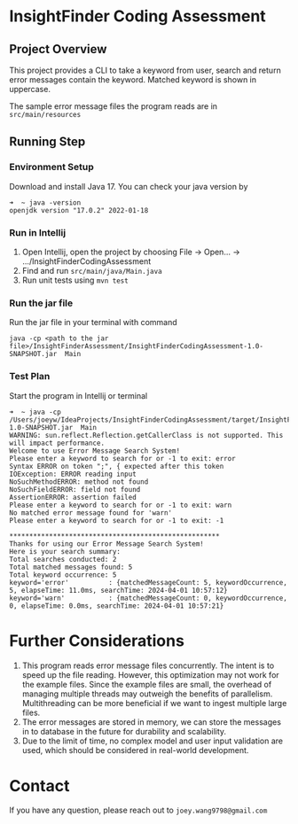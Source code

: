 # InsightFinder Coding Assessment

## Project Overview
This project provides a CLI to take a keyword from user, search and return error messages contain the keyword. Matched keyword is shown in uppercase.

The sample error message files the program reads are in `src/main/resources`

## Running Step
### Environment Setup
Download and install Java 17. 
You can check your java version by
```shell
➜  ~ java -version                                                                                                               
openjdk version "17.0.2" 2022-01-18
```

### Run in Intellij
1. Open Intellij, open the project by choosing File -> Open... -> .../InsightFinderCodingAssessment
2. Find and run `src/main/java/Main.java`
3. Run unit tests using `mvn test`

### Run the jar file
Run the jar file in your terminal with command
```shell
java -cp <path to the jar file>/InsightFinderAssessment/InsightFinderCodingAssessment-1.0-SNAPSHOT.jar  Main
```

### Test Plan
Start the program in Intellij or terminal
```shell
➜  ~ java -cp /Users/joeyw/IdeaProjects/InsightFinderCodingAssessment/target/InsightFinderCodingAssessment-1.0-SNAPSHOT.jar  Main
WARNING: sun.reflect.Reflection.getCallerClass is not supported. This will impact performance.
Welcome to use Error Message Search System!
Please enter a keyword to search for or -1 to exit: error
Syntax ERROR on token ";", { expected after this token
IOException: ERROR reading input
NoSuchMethodERROR: method not found
NoSuchFieldERROR: field not found
AssertionERROR: assertion failed
Please enter a keyword to search for or -1 to exit: warn
No matched error message found for 'warn'
Please enter a keyword to search for or -1 to exit: -1

*****************************************************
Thanks for using our Error Message Search System!
Here is your search summary: 
Total searches conducted: 2
Total matched messages found: 5
Total keyword occurrence: 5
keyword='error'          : {matchedMessageCount: 5, keywordOccurrence, 5, elapseTime: 11.0ms, searchTime: 2024-04-01 10:57:12}
keyword='warn'           : {matchedMessageCount: 0, keywordOccurrence, 0, elapseTime: 0.0ms, searchTime: 2024-04-01 10:57:21}
```

# Further Considerations
1. This program reads error message files concurrently. The intent is to speed up the file reading. However, this optimization may not work for the example files. Since the example files are small, the overhead of managing multiple threads may outweigh the benefits of parallelism. Multithreading can be more beneficial if we want to ingest multiple large files.
2. The error messages are stored in memory, we can store the messages in to database in the future for durability and scalability.
3. Due to the limit of time, no complex model and user input validation are used, which should be considered in real-world development.

# Contact
If you have any question, please reach out to `joey.wang9798@gmail.com`